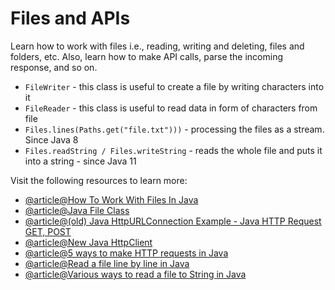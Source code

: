 # Files and APIs

Learn how to work with files i.e., reading, writing and deleting, files and folders, etc. Also, learn how to make API calls, parse the incoming response, and so on.

- `FileWriter` - this class is useful to create a file by writing characters into it
- `FileReader` - this class is useful to read data in form of characters from file
- `Files.lines(Paths.get("file.txt")))` - processing the files as a stream. Since Java 8
- `Files.readString / Files.writeString` - reads the whole file and puts it into a string - since Java 11

Visit the following resources to learn more:

- [@article@How To Work With Files In Java](https://www.marcobehler.com/guides/java-files)
- [@article@Java File Class](https://www.tpointtech.com/java-file-class)
- [@article@(old) Java HttpURLConnection Example - Java HTTP Request GET, POST](https://www.digitalocean.com/community/tutorials/java-httpurlconnection-example-java-http-request-get-post)
- [@article@New Java HttpClient](https://www.baeldung.com/java-9-http-client)
- [@article@5 ways to make HTTP requests in Java](https://www.twilio.com/blog/5-ways-to-make-http-requests-in-java)
- [@article@Read a file line by line in Java](https://mkyong.com/java8/java-8-stream-read-a-file-line-by-line/)
- [@article@Various ways to read a file to String in Java](https://howtodoinjava.com/java/io/java-read-file-to-string-examples/)
